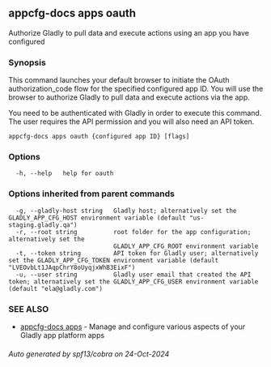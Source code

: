 ## appcfg-docs apps oauth

Authorize Gladly to pull data and execute actions using an app you have configured

### Synopsis


This command launches your default browser to initiate the OAuth authorization_code
flow for the specified configured app ID. You will use the browser to authorize
Gladly to pull data and execute actions via the app.

You need to be authenticated with Gladly in order to execute this command. The user
requires the API permission and you will also need an API token.


```
appcfg-docs apps oauth {configured app ID} [flags]
```

### Options

```
  -h, --help   help for oauth
```

### Options inherited from parent commands

```
  -g, --gladly-host string   Gladly host; alternatively set the GLADLY_APP_CFG_HOST environment variable (default "us-staging.gladly.qa")
  -r, --root string          root folder for the app configuration; alternatively set the
                             GLADLY_APP_CFG_ROOT environment variable
  -t, --token string         API token for Gladly user; alternatively set the GLADLY_APP_CFG_TOKEN environment variable (default "LVEOvbLt1JAqpChrY8oUyqjxWhB3EixF")
  -u, --user string          Gladly user email that created the API token; alternatively set the GLADLY_APP_CFG_USER environment variable (default "ela@gladly.com")
```

### SEE ALSO

* [appcfg-docs apps](appcfg-docs_apps.md)	 - Manage and configure various aspects of your Gladly app platform apps

###### Auto generated by spf13/cobra on 24-Oct-2024
